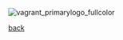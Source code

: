 ![vagrant_primarylogo_fullcolor](https://user-images.githubusercontent.com/9472095/52746649-e94c2100-2fd9-11e9-833f-43e6634cf794.png)

[back](../../ReadMe.md)